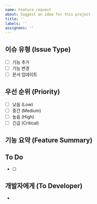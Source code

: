 ```yaml
---
name: Feature request
about: Suggest an idea for this project
title: ''
labels: ''
assignees: ''
---
```

## 이슈 유형 (Issue Type)
<!-- 이슈 유형을 선택하세요. -->
- [ ] 기능 추가
- [ ] 기능 변경
- [ ] 문서 업데이트

## 우선 순위 (Priority)
<!-- 해당 이슈의 우선 순위를 선택하세요. -->
- [ ] 낮음 (Low)
- [ ] 중간 (Medium)
- [ ] 높음 (High)
- [ ] 긴급 (Critical)

## 기능 요약 (Feature Summary)
<!-- 제안하고자 하는 기능의 요약을 작성하세요. -->

## To Do
<!-- 구현해야 할 구체적인 작업 목록을 나열하세요. -->
- [ ] 


## 개발자에게 (To Developer)
<!-- 개발자가 알아야 하는 정보나 요청 사항을 작성하세요. -->
- 
